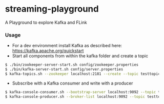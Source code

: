 # streaming-playground
A Playground to explore Kafka and FLink
### Usage
* For a dev environment install Kafka as described here: https://kafka.apache.org/quickstart
* Start all components from within the kafka folder and create a topic
```sh
$ ./bin/zookeeper-server-start.sh config/zookeeper.properties
$ ./bin/kafka-server-start.sh config/server.properties
$ kafka-topics.sh --zookeeper localhost:2181 --create --topic testtopic --partitions 2 --replication-factor 1
```
* Subscribe with a Kafka consumer and write with a producer
```sh
$ kafka-console-consumer.sh --bootstrap-server localhost:9092 --topic testtopic
$ kafka-console-producer.sh --broker-list localhost:9092 --topic testtopic
```
